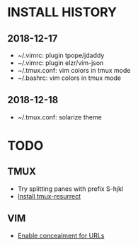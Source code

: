 # INSTALL HISTORY

## 2018-12-17
 - ~/.vimrc: plugin tpope/jdaddy
 - ~/.vimrc: plugin elzr/vim-json
 - ~/.tmux.conf: vim colors in tmux mode
 - ~/.bashrc: vim colors in tmux mode

## 2018-12-18
 - ~/.tmux.conf: solarize theme

# TODO

## TMUX
  - Try splitting panes with prefix S-hjkl
  - [Install tmux-resurrect](https://github.com/tmux-plugins/tmux-resurrect)

## VIM
  - [Enable concealment for URLs](https://plasticboy/vim-markdown)
